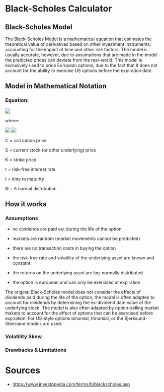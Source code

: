 # Black-Scholes Calculator

## Black-Scholes Model

The Black-Scholes Model is a mathematical equation that estimates the theoretical value of derivatives based on other
investment instruments, accounting for the impact of time and other risk factors. The model is usually accurate,
however, due to assumptions that are made in the model the predicted prices can deviate from the real-world. This model
is exclusively used to price European options, due to the fact that it does not account for the ability to exercise US
options before the expiration date.

## Model in Mathematical Notation

### Equation:

<img src="https://latex.codecogs.com/svg.image?\bg{white}C&space;=&space;SN&space;(d_{1})&space;-&space;Ke^{-rt}N(d_{2})">

where:

<img src="https://latex.codecogs.com/svg.image?\bg{white}d_{1}&space;=&space;\frac{ln_{S}^{K}&space;&plus;&space;(r&space;&plus;&space;\frac{\sigma&space;^{2}}{2}t)}{\sigma&space;_{s}\sqrt{t}}&space;">

<img src="https://latex.codecogs.com/svg.image?\bg{white}d_{2}&space;=&space;d_{1}&space;-&space;\sigma&space;_{s}\sqrt{t}&space;&space;&space;">

C = call option price


S = current stock (or other underlying) price


K = strike price


r = risk-free interest rate


t = time to maturity


N = A normal distribution


## How it works

### Assumptions

* no dividends are paid out during the life of the option

* markets are random (market movements cannot be predicted)

* there are no transaction costs in buying the option

* the risk-free rate and volatility of the underlying asset are known and constant

* the returns on the underlying asset are log-normally distributed

* the option is european and can only be exercised at expiration


The original Black-Scholes model does not consider the effects of dividends paid during the life of the option, the
model is often adapted to account for dividends by determining the ex-dividend date value of the underlying stock. The
model is also often adapted by option-selling market makers to account for the effect of options that can be exercised
before expiration. For US-style options binomial, trinomial, or the Bjerksund-Stensland models are used.

### Volatility Skew

### Drawbacks & Limitations

# Sources

* https://www.investopedia.com/terms/b/blackscholes.asp

